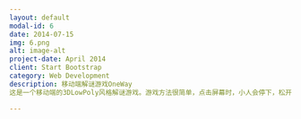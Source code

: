 ```yaml
---
layout: default
modal-id: 6
date: 2014-07-15
img: 6.png
alt: image-alt
project-date: April 2014
client: Start Bootstrap
category: Web Development
description: 移动端解谜游戏OneWay
这是一个移动端的3DLowPoly风格解谜游戏。游戏方法很简单，点击屏幕时，小人会停下，松开屏幕时，小人会继续走。利用这个简单的机制做了6个关卡，并熟悉了Unity移动端游戏的开发。

---
```

